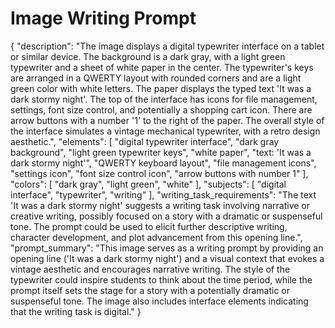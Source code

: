 # Image Writing Prompt

{
  "description": "The image displays a digital typewriter interface on a tablet or similar device. The background is a dark gray, with a light green typewriter and a sheet of white paper in the center. The typewriter's keys are arranged in a QWERTY layout with rounded corners and are a light green color with white letters. The paper displays the typed text 'It was a dark stormy night'. The top of the interface has icons for file management, settings, font size control, and potentially a shopping cart icon. There are arrow buttons with a number '1' to the right of the paper. The overall style of the interface simulates a vintage mechanical typewriter, with a retro design aesthetic.",
  "elements": [
    "digital typewriter interface",
    "dark gray background",
    "light green typewriter keys",
    "white paper",
    "text: 'It was a dark stormy night'",
    "QWERTY keyboard layout",
    "file management icons",
    "settings icon",
    "font size control icon",
     "arrow buttons with number 1"
  ],
  "colors": [
    "dark gray",
    "light green",
    "white"
  ],
    "subjects": [
    "digital interface",
    "typewriter",
    "writing"
  ],
  "writing_task_requirements": "The text 'It was a dark stormy night' suggests a writing task involving narrative or creative writing, possibly focused on a story with a dramatic or suspenseful tone. The prompt could be used to elicit further descriptive writing, character development, and plot advancement from this opening line.",
   "prompt_summary": "This image serves as a writing prompt by providing an opening line ('It was a dark stormy night') and a visual context that evokes a vintage aesthetic and encourages narrative writing. The style of the typewriter could inspire students to think about the time period, while the prompt itself sets the stage for a story with a potentially dramatic or suspenseful tone. The image also includes interface elements indicating that the writing task is digital."
}